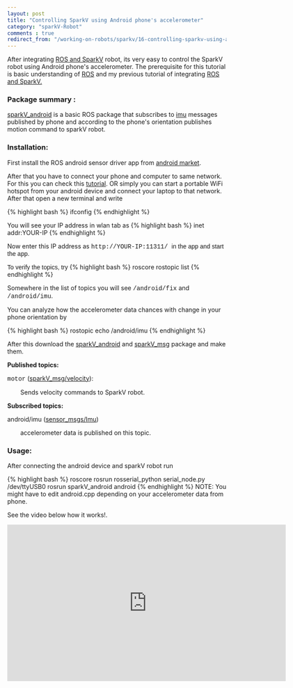 ```yaml
---
layout: post
title: "Controlling SparkV using Android phone's accelerometer"
category: "sparkV-Robot"
comments : true
redirect_from: "/working-on-robots/sparkv/16-controlling-sparkv-using-android-phone-s-accelerometer/"
---
```

After integrating [ROS and SparkV](/ros-and-sparkv "ROS and SparkV") robot, its very easy to control the SparkV robot using Android phone's accelerometer. The prerequisite for this tutorial is basic understanding of [ROS](http://www.ros.org/ "ROS ") and my previous tutorial of integrating [ROS and SparkV.](/ros-and-sparkv "ROS and SparkV ") 

### Package summary : 

[sparkV_android](https://github.com/playwithrobots/sparkV_android "sparkV_android Github") is a basic ROS package that subscribes to [imu](http://en.wikipedia.org/wiki/Inertial_measurement_unit "Inertial measurement unit") messages published by phone and according to the phone's orientation publishes motion command to sparkV robot. 

### Installation:

First install the ROS android sensor driver app from [android market](https://play.google.com/store/apps/details?id=org.ros.android.sensors_driver "ROS android sensor driver app"). 

After that you have to connect your phone and computer to same network. For this you can check this [tutorial](http://www.ros.org/wiki/android_sensors_driver/Tutorials/Connecting%20to%20a%20ROS%20Master "ROS android sensor driver app tutorial"). OR simply you can start a portable WiFi hotspot from your android device and connect your laptop to that network. After that open a new terminal and write 

{% highlight bash %}
ifconfig
{% endhighlight %}

You will see your IP address in wlan tab as 
{% highlight bash %}
inet addr:YOUR-IP
{% endhighlight %}

Now enter this IP address as <span style="font-family: 'courier new', courier;">http://YOUR-IP:11311/ <span style="font-family: arial, helvetica, sans-serif;">in the app and start the app. </span></span>

 <span style="font-family: arial, helvetica, sans-serif;">To verify the topics, try</span>
{% highlight bash %}
roscore
rostopic list
{% endhighlight %}

Somewhere in the list of topics you will see <span style="font-family: 'courier new', courier;">/android/fix</span> and <span style="font-family: 'courier new', courier;">/android/imu</span>.

You can analyze how the accelerometer data chances with change in your phone orientation by 

{% highlight bash %}
rostopic echo /android/imu
{% endhighlight %}

After this download the [sparkV_android](https://github.com/playwithrobots/sparkV_android "SparkV_android github") and [sparkV_msg](https://github.com/playwithrobots/sparkV_msg "sparkV_msg Github") package and make them. 

**Published topics:**

<span style="font-family: 'courier new', courier;">motor</span> ([sparkV_msg/velocity](/ros-and-sparkv#velocity)):

<p style="padding-left: 30px; text-align: justify;">Sends velocity commands to SparkV robot.</p>

**Subscribed topics:**

android/imu ([sensor_msgs/Imu](http://www.ros.org/doc/api/sensor_msgs/html/msg/Imu.html))

<p style="padding-left: 30px; text-align: justify;">accelerometer data is published on this topic.</p>

### Usage: 

After connecting the android device and sparkV robot run

{% highlight bash %}
roscore
rosrun rosserial_python serial_node.py /dev/ttyUSB0
rosrun sparkV_android android
{% endhighlight %}
<span>NOTE: You might have to edit android.cpp depending on your accelerometer data from phone. <span>
</span></span>

<span>See the video below how it works!. </span>

<iframe src="http://www.youtube.com/embed/bx-z-fK4GdU" frameborder="0" width="640" height="360"></iframe>